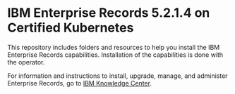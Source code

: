 # IBM Enterprise Records 5.2.1.4 on Certified Kubernetes

This repository includes folders and resources to help you install the IBM Enterprise Records capabilities. Installation of the capabilities is done with the  operator. 

For information and instructions to install, upgrade, manage, and administer Enterprise Records, go to [IBM Knowledge Center](https://www.ibm.com/support/knowledgecenter/SSNVVQ_5.2.1/com.ibm.p8.installingrm.doc/container/frmin002.htm).
